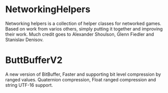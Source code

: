 # NetworkingHelpers
Networking helpers is a collection of helper classes for networked games. 
Based on work from varios others, simply putting it together and improving their work. 
Much credit goes to Alexander Shoulson, Glenn Fiedler and Stanislav Denisov.

# ButtBufferV2
A new version of BitBuffer, Faster and supporting bit level compression by ranged values. Quaternion compression, Float ranged compression and string UTF-16 support.
